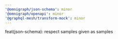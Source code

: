 ```yaml
---
'@omnigraph/json-schema': minor
'@omnigraph/openapi': minor
'@graphql-mesh/transform-mock': minor
---
```


feat(json-schema): respect samples given as samples
